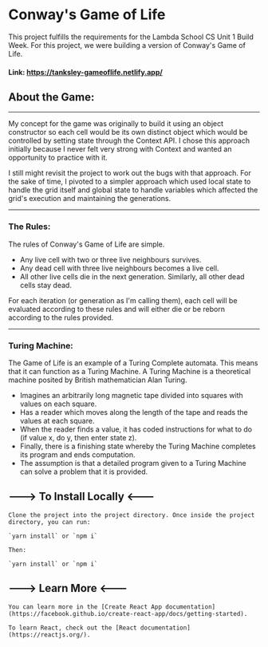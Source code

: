 # Conway's Game of Life

This project fulfills the requirements for the Lambda School CS Unit 1 Build Week. For this project, we were building a version of Conway's Game of Life.

#### Link: https://tanksley-gameoflife.netlify.app/

## About the Game:

---

My concept for the game was originally to build it using an object constructor so each cell would be its own distinct object which would be controlled by setting state through the Context API. I chose this approach initially because I never felt very strong with Context and wanted an opportunity to practice with it.

I still might revisit the project to work out the bugs with that approach. For the sake of time, I pivoted to a simpler approach which used local state to handle the grid itself and global state to handle variables which affected the grid's execution and maintaining the generations.

---

### The Rules:

The rules of Conway's Game of Life are simple.

<ul>
    <li>
    Any live cell with two or three live neighbours survives.
    </li>
    <li>
    Any dead cell with three live neighbours becomes a live
    cell.
    </li>
    <li>
    All other live cells die in the next generation.
    Similarly, all other dead cells stay dead.
    </li>
</ul>
For each iteration (or generation as I'm calling them), each
cell will be evaluated according to these rules and will
either die or be reborn according to the rules provided.

---

### Turing Machine:

The Game of Life is an example of a Turing Complete automata.
This means that it can function as a Turing Machine. A Turing
Machine is a theoretical machine posited by British
mathematician Alan Turing.

<ul>
<li>
    Imagines an arbitrarily long magnetic tape divided into
    squares with values on each square.
</li>
<li>
    Has a reader which moves along the length of the tape and
    reads the values at each square.
</li>
<li>
    When the reader finds a value, it has coded instructions
    for what to do (if value x, do y, then enter state z).
</li>
<li>
    Finally, there is a finishing state whereby the Turing
    Machine completes its program and ends computation.
</li>
<li>
    The assumption is that a detailed program given to a
    Turing Machine can solve a problem that it is provided.
</li>
</ul>

## ---> To Install Locally <---

```
Clone the project into the project directory. Once inside the project directory, you can run:

`yarn install` or `npm i`

Then:

`yarn install` or `npm i`
```

## ---> Learn More <---

```
You can learn more in the [Create React App documentation](https://facebook.github.io/create-react-app/docs/getting-started).

To learn React, check out the [React documentation](https://reactjs.org/).
```
